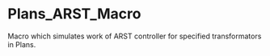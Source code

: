 # Plans_ARST_Macro
Macro which simulates work of ARST controller for specified transformators in Plans.
